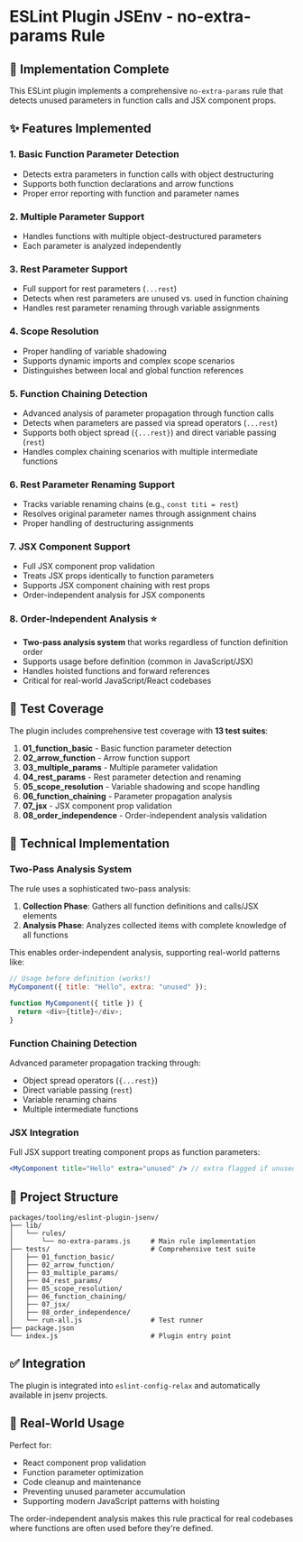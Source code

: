 # ESLint Plugin JSEnv - no-extra-params Rule

## 🎉 Implementation Complete

This ESLint plugin implements a comprehensive `no-extra-params` rule that detects unused parameters in function calls and JSX component props.

## ✨ Features Implemented

### 1. Basic Function Parameter Detection

- Detects extra parameters in function calls with object destructuring
- Supports both function declarations and arrow functions
- Proper error reporting with function and parameter names

### 2. Multiple Parameter Support

- Handles functions with multiple object-destructured parameters
- Each parameter is analyzed independently

### 3. Rest Parameter Support

- Full support for rest parameters (`...rest`)
- Detects when rest parameters are unused vs. used in function chaining
- Handles rest parameter renaming through variable assignments

### 4. Scope Resolution

- Proper handling of variable shadowing
- Supports dynamic imports and complex scope scenarios
- Distinguishes between local and global function references

### 5. Function Chaining Detection

- Advanced analysis of parameter propagation through function calls
- Detects when parameters are passed via spread operators (`...rest`)
- Supports both object spread (`{...rest}`) and direct variable passing (`rest`)
- Handles complex chaining scenarios with multiple intermediate functions

### 6. Rest Parameter Renaming Support

- Tracks variable renaming chains (e.g., `const titi = rest`)
- Resolves original parameter names through assignment chains
- Proper handling of destructuring assignments

### 7. JSX Component Support

- Full JSX component prop validation
- Treats JSX props identically to function parameters
- Supports JSX component chaining with rest props
- Order-independent analysis for JSX components

### 8. Order-Independent Analysis ⭐

- **Two-pass analysis system** that works regardless of function definition order
- Supports usage before definition (common in JavaScript/JSX)
- Handles hoisted functions and forward references
- Critical for real-world JavaScript/React codebases

## 🧪 Test Coverage

The plugin includes comprehensive test coverage with **13 test suites**:

1. **01_function_basic** - Basic function parameter detection
2. **02_arrow_function** - Arrow function support
3. **03_multiple_params** - Multiple parameter validation
4. **04_rest_params** - Rest parameter detection and renaming
5. **05_scope_resolution** - Variable shadowing and scope handling
6. **06_function_chaining** - Parameter propagation analysis
7. **07_jsx** - JSX component prop validation
8. **08_order_independence** - Order-independent analysis validation

## 🚀 Technical Implementation

### Two-Pass Analysis System

The rule uses a sophisticated two-pass analysis:

1. **Collection Phase**: Gathers all function definitions and calls/JSX elements
2. **Analysis Phase**: Analyzes collected items with complete knowledge of all functions

This enables order-independent analysis, supporting real-world patterns like:

```javascript
// Usage before definition (works!)
MyComponent({ title: "Hello", extra: "unused" });

function MyComponent({ title }) {
  return <div>{title}</div>;
}
```

### Function Chaining Detection

Advanced parameter propagation tracking through:

- Object spread operators (`{...rest}`)
- Direct variable passing (`rest`)
- Variable renaming chains
- Multiple intermediate functions

### JSX Integration

Full JSX support treating component props as function parameters:

```jsx
<MyComponent title="Hello" extra="unused" /> // extra flagged if unused
```

## 📁 Project Structure

```
packages/tooling/eslint-plugin-jsenv/
├── lib/
│   └── rules/
│       └── no-extra-params.js     # Main rule implementation
├── tests/                         # Comprehensive test suite
│   ├── 01_function_basic/
│   ├── 02_arrow_function/
│   ├── 03_multiple_params/
│   ├── 04_rest_params/
│   ├── 05_scope_resolution/
│   ├── 06_function_chaining/
│   ├── 07_jsx/
│   ├── 08_order_independence/
│   └── run-all.js                 # Test runner
├── package.json
└── index.js                       # Plugin entry point
```

## ✅ Integration

The plugin is integrated into `eslint-config-relax` and automatically available in jsenv projects.

## 🎯 Real-World Usage

Perfect for:

- React component prop validation
- Function parameter optimization
- Code cleanup and maintenance
- Preventing unused parameter accumulation
- Supporting modern JavaScript patterns with hoisting

The order-independent analysis makes this rule practical for real codebases where functions are often used before they're defined.
